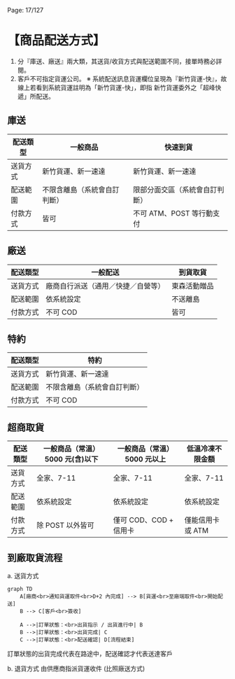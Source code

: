 Page: 17/127

# 【商品配送方式】

1. 分『庫送、廠送』兩大類，其送貨/收貨方式與配送範圍不同，接單時務必詳閱。
2. 客戶不可指定貨運公司。
   ※ 系統配送訊息貨運欄位呈現為『新竹貨運-快』，故線上若看到系統貨運註明為「新竹貨運-快」，即指
   新竹貨運委外之「超峰快遞」所配送。

## 庫送

| 配送類型 | 一般商品                     | 快速到貨                       |
| -------- | ---------------------------- | ------------------------------ |
| 送貨方式 | 新竹貨運、新一速達           | 新竹貨運、新一速達             |
| 配送範圍 | 不限含離島（系統會自訂判斷） | 限部分面交區（系統會自訂判斷） |
| 付款方式 | 皆可                         | 不可 ATM、POST 等行動支付      |

## 廠送

| 配送類型 | 一般配送                           | 到貨取貨     |
| -------- | ---------------------------------- | ------------ |
| 送貨方式 | 廠商自行派送（通用／快捷／自營等） | 東森活動贈品 |
| 配送範圍 | 依系統設定                         | 不送離島     |
| 付款方式 | 不可 COD                           | 皆可         |

## 特約

| 配送類型 | 特約                         |
| -------- | ---------------------------- |
| 送貨方式 | 新竹貨運、新一速達           |
| 配送範圍 | 不限含離島（系統會自訂判斷） |
| 付款方式 | 不可 COD                     |

## 超商取貨

| 配送類型 | 一般商品（常溫）5000 元(含)以下 | 一般商品（常溫）5000 元以上 | 低溫冷凍不限金額 |
| -------- | ------------------------------- | --------------------------- | ---------------- |
| 送貨方式 | 全家、7-11                      | 全家、7-11                  | 全家、7-11       |
| 配送範圍 | 依系統設定                      | 依系統設定                  | 依系統設定       |
| 付款方式 | 除 POST 以外皆可                | 僅可 COD、COD + 信用卡      | 僅能信用卡或 ATM |

## 到廠取貨流程

a. 送貨方式

```mermaid
graph TD
    A[廠商<br>通知貨運取件<br>D+2 內完成] --> B[貨運<br>至廠端取件<br>開始配送]
    B --> C[客戶<br>簽收]

    A -->|訂單狀態：<br>出貨指示 / 出貨進行中| B
    B -->|訂單狀態：<br>出貨完成| C
    C -->|訂單狀態：<br>配送確認| D[流程結束]

```

訂單狀態的出貨完成代表在路途中，配送確認才代表送達客戶

b. 退貨方式
由供應商指派貨運收件 (比照廠送方式)